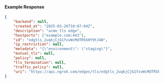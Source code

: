 <!-- Code generated for API Clients. DO NOT EDIT. -->

#### Example Response

```json
{
	"backend": null,
	"created_at": "2025-03-26T10:07:04Z",
	"description": "acme tls edge",
	"hostports": ["example.com:443"],
	"id": "edgtls_2uqkjCjG1fxvWcMdTR5kHY9tJ4W",
	"ip_restriction": null,
	"metadata": "{\"environment\": \"staging\"}",
	"mutual_tls": null,
	"policy": null,
	"tls_termination": null,
	"traffic_policy": null,
	"uri": "https://api.ngrok.com/edges/tls/edgtls_2uqkjCjG1fxvWcMdTR5kHY9tJ4W"
}
```
